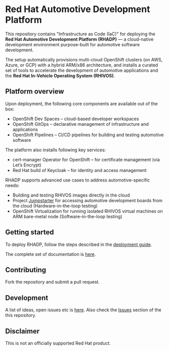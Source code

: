 # Red Hat Automotive Development Platform

This repository contains "Infrastructure as Code (IaC)" for deploying the **Red Hat Automotive Development Platform (RHADP)** — a cloud-native development environment purpose-built for automotive software development.  

The setup automatically provisions multi-cloud OpenShift clusters (on AWS, Azure, or GCP) with a hybrid ARM/x86 architecture, and installs a curated set of tools to accelerate the development of automotive applications and the **Red Hat In-Vehicle Operating System (RHIVOS)**.  

## Platform overview

Upon deployment, the following core components are available out of the box:  
- OpenShift Dev Spaces – cloud-based developer workspaces  
- OpenShift GitOps – declarative management of infrastructure and applications  
- OpenShift Pipelines – CI/CD pipelines for building and testing automotive software  

The platform also installs following key services:  
- cert-manager Operator for OpenShift – for certificate management (via Let’s Encrypt)  
- Red Hat build of Keycloak – for identity and access management  

RHADP supports advanced use cases to address automotive-specific needs:  
- Building and testing RHIVOS images directly in the cloud
- Project [Jumpstarter](https://jumpstarter.dev) for accessing automotive development boards from the cloud (Hardware-in-the-loop testing)
- OpenShift Virtualization for running isolated RHIVOS virtual machines on ARM bare-metal node (Software-in-the-loop testing)

## Getting started

To deploy RHADP, follow the steps described in the [deployment guide](docs/deployment.md).

The complete set of documentation is [here](docs/README.md).

## Contributing

Fork the repository and submit a pull request.

## Development

A list of ideas, open issues etc is [here](https://github.com/orgs/rhadp/projects/1). Also check the [Issues](https://github.com/rhadp/rhadp-bootstrap/issues) section of the this repository.

## Disclaimer

This is not an officially supported Red Hat product.
